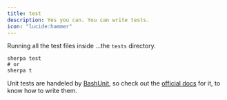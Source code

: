 ```yaml
---
title: test
description: Yes you can. You can write tests.
icon: "lucide:hammer"
---
```


Running all the test files inside ...the `tests` directory.

```bash[from/some/BashBoxRoot]
sherpa test
# or
sherpa t
```
Unit tests are handeled by [BashUnit](https://bashunit.typeddevs.com), so check out the [official docs](https://bashunit.typeddevs.com/test-files) for it, to know how to write them.
